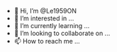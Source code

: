 - 👋 Hi, I’m @Le1959ON
- 👀 I’m interested in ...
- 🌱 I’m currently learning ...
- 💞️ I’m looking to collaborate on ...
- 📫 How to reach me ...

<!---
Le1959ON/Le1959ON is a ✨ special ✨ repository because its `README.md` (this file) appears on your GitHub profile.
You can click the Preview link to take a look at your changes.
--->
